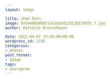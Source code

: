 ```yaml
---
layout: image

title: iPad Porn
image: 97a44d6080b711e181bd12313817987b_7.jpg
author: Matthias Kretschmann

date: 2012-04-07 13:43:00+00:00
wordpress_id: 1735
categories:
- photos
post_format:
- Image
tags:
- instagram
---
```



